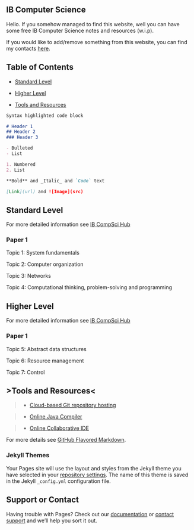 ## IB Computer Science

Hello. If you somehow managed to find this website, well you can have some free IB Computer Science notes and resources (w.i.p).

If you would like to add/remove something from this website, you can find my contacts [here](#support-or-contact).

## Table of Contents

- [Standard Level](#standard-level)

- [Higher Level](#higher-level)

- [Tools and Resources](#tools-and-resources)

```markdown
Syntax highlighted code block

# Header 1
## Header 2
### Header 3

- Bulleted
- List

1. Numbered
2. List

**Bold** and _Italic_ and `Code` text

[Link](url) and ![Image](src)
```

## Standard Level
For more detailed information see [IB CompSci Hub](https://ib.compscihub.net/about)

### Paper 1
Topic 1: System fundamentals

Topic 2: Computer organization

Topic 3: Networks

Topic 4: Computational thinking, problem-solving and programming


## Higher Level
For more detailed information see [IB CompSci Hub](https://ib.compscihub.net/about)

### Paper 1
Topic 5: Abstract data structures

Topic 6: Resource management

Topic 7: Control

## >Tools and Resources<
> - [Cloud-based Git repository hosting](https://github.com/)

> - [Online Java Compiler](https://www.onlinegdb.com/)

> - [Online Collaborative IDE](https://replit.com/~)

For more details see [GitHub Flavored Markdown](https://guides.github.com/features/mastering-markdown/).

### Jekyll Themes

Your Pages site will use the layout and styles from the Jekyll theme you have selected in your [repository settings](https://github.com/Ron-it/yeet/settings/pages). The name of this theme is saved in the Jekyll `_config.yml` configuration file.

## Support or Contact

Having trouble with Pages? Check out our [documentation](https://docs.github.com/categories/github-pages-basics/) or [contact support](https://support.github.com/contact) and we’ll help you sort it out.

